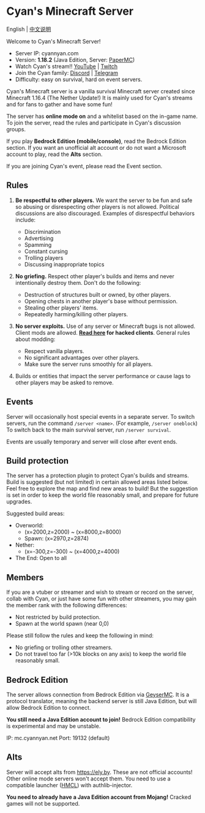 # Cyan's Minecraft Server

English | [中文说明](README_cn.md)

Welcome to Cyan's Minecraft Server!

* Server IP: cyannyan.com
* Version: **1.18.2** (Java Edition, Server: [PaperMC](https://papermc.io/))
* Watch Cyan's stream!! [YouTube](https://cyannyan.com/youtube) | [Twitch](https://cyannyan.com/twitch)
* Join the Cyan family: [Discord](https://cyannyan.com/discord) | [Telegram](https://cyannyan.com/telegram)
* Difficulty: easy on survival, hard on event servers.

Cyan's Minecraft server is a vanilla survival Minecraft server created since Minecraft 1.16.4 (The Nether Update!) It is mainly used for Cyan's streams and for fans to gather and have some fun!

The server has **online mode on** and a whitelist based on the in-game name. To join the server, read the rules and participate in Cyan's discussion groups.

If you play **Bedrock Edition (mobile/console)**, read the Bedrock Edition section. If you want an unofficial alt account or do not want a Microsoft account to play, read the **Alts** section.

If you are joining Cyan's event, please read the Event section.

## Rules

1. **Be respectful to other players.** We want the server to be fun and safe so abusing or disrespecting other players is not allowed. Political discussions are also discouraged. Examples of disrespectful behaviors include:
    * Discrimination
    * Advertising
    * Spamming
    * Constant cursing
    * Trolling players
    * Discussing inappropriate topics

2. **No griefing.** Respect other player's builds and items and never intentionally destroy them. Don't do the following:
    * Destruction of structures built or owned, by other players.
    * Opening chests in another player's base without permission.
    * Stealing other players' items.
    * Repeatedly harming/killing other players.

3. **No server exploits.** Use of any server or Minecraft bugs is not allowed. Client mods are allowed. **[Read here](hacks.md) for hacked clients**. General rules about modding:
    * Respect vanilla players.
    * No significant advantages over other players.
    * Make sure the server runs smoothly for all players.

4. Builds or entities that impact the server performance or cause lags to other players may be asked to remove.

## Events

Server will occasionally host special events in a separate server. To switch servers, run the command `/server <name>`. (For example, `/server oneblock`) To switch back to the main survival server, run `/server survival`.

Events are usually temporary and server will close after event ends.

## Build protection

The server has a protection plugin to protect Cyan's builds and streams. Build is suggested (but not limited) in certain allowed areas listed below. Feel free to explore the map and find new areas to build! But the suggestion is set in order to keep the world file reasonably small, and prepare for future upgrades.

Suggested build areas:
* Overworld:
    * (x=2000,z=2000) ~ (x=8000,z=8000)
    * Spawn: (x=2970,z=2874)
* Nether:
    * (x=-300,z=-300) ~ (x=4000,z=4000)
* The End: Open to all

## Members

If you are a vtuber or streamer and wish to stream or record on the server, collab with Cyan, or just have some fun with other streamers, you may gain the member rank with the following differences:

* Not restricted by build protection.
* Spawn at the world spawn (near 0,0)

Please still follow the rules and keep the following in mind:

* No griefing or trolling other streamers.
* Do not travel too far (>10k blocks on any axis) to keep the world file reasonably small.

## Bedrock Edition

The server allows connection from Bedrock Edition via [GeyserMC](https://geysermc.org/). It is a protocol translator, meaning the backend server is still Java Edition, but will allow Bedrock Edition to connect.

**You still need a Java Edition account to join!** Bedrock Edition compatibility is experimental and may be unstable.

IP: mc.cyannyan.net
Port: 19132 (default)

## Alts

Server will accept alts from https://ely.by. These are not official accounts! Other online mode servers won't accept them. You need to use a compatible launcher ([HMCL](https://github.com/huanghongxun/HMCL)) with authlib-injector.

**You need to already have a Java Edition account from Mojang!** Cracked games will not be supported.
